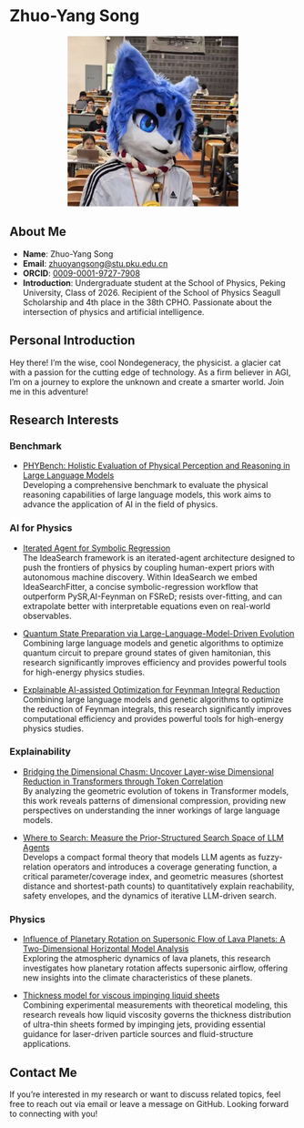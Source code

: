 # Zhuo-Yang Song

<div align="center">
  <img src="https://github.com/SonnyNondegeneracy/SonnyNondegeneracy/blob/main/134E0182B7C3EC12AA59D3390595DE6C.jpg" alt="avatar" width="300"/>
</div>

## About Me

- **Name**: Zhuo-Yang Song
- **Email**: [zhuoyangsong@stu.pku.edu.cn](mailto:zhuoyangsong@stu.pku.edu.cn)
- **ORCID**: [0009-0001-9727-7908](https://orcid.org/0009-0001-9727-7908)
- **Introduction**: Undergraduate student at the School of Physics, Peking University, Class of 2026. Recipient of the School of Physics Seagull Scholarship and 4th place in the 38th CPHO. Passionate about the intersection of physics and artificial intelligence.

## Personal Introduction

Hey there! I’m the wise, cool Nondegeneracy, the physicist. a glacier cat with a passion for the cutting edge of technology. As a firm believer in AGI, I’m on a journey to explore the unknown and create a smarter world. Join me in this adventure!

## Research Interests

### Benchmark

- [PHYBench: Holistic Evaluation of Physical Perception and Reasoning in Large Language Models](https://arxiv.org/abs/2504.16074)  
  Developing a comprehensive benchmark to evaluate the physical reasoning capabilities of large language models, this work aims to advance the application of AI in the field of physics.

### AI for Physics
- [Iterated Agent for Symbolic Regression](https://arxiv.org/abs/2510.08317)  
  The IdeaSearch framework is an iterated-agent architecture designed to push the frontiers of physics by coupling human-expert priors with autonomous machine discovery.
  Within IdeaSearch we embed IdeaSearchFitter, a concise symbolic-regression workflow that outperform PySR,AI-Feynman on FSReD; resists over-fitting, and can extrapolate better with interpretable equations even on real-world observables.
  
- [Quantum State Preparation via Large-Language-Model-Driven Evolution](https://arxiv.org/abs/2505.06347)  
  Combining large language models and genetic algorithms to optimize quantum circuit to prepare ground states of given hamitonian, this research significantly improves efficiency and provides powerful tools for high-energy physics studies.

- [Explainable AI-assisted Optimization for Feynman Integral Reduction](https://arxiv.org/abs/2502.09544)  
  Combining large language models and genetic algorithms to optimize the reduction of Feynman integrals, this research significantly improves computational efficiency and provides powerful tools for high-energy physics studies.

### Explainability

- [Bridging the Dimensional Chasm: Uncover Layer-wise Dimensional Reduction in Transformers through Token Correlation](https://arxiv.org/abs/2503.22547)  
  By analyzing the geometric evolution of tokens in Transformer models, this work reveals patterns of dimensional compression, providing new perspectives on understanding the inner workings of large language models.

- [Where to Search: Measure the Prior-Structured Search Space of LLM Agents](https://arxiv.org/abs/2510.14846)  
  Develops a compact formal theory that models LLM agents as fuzzy-relation operators and introduces a coverage generating function, a critical parameter/coverage index, and geometric measures (shortest distance and shortest-path counts) to quantitatively explain reachability, safety envelopes, and the dynamics of iterative LLM-driven search.

### Physics

- [Influence of Planetary Rotation on Supersonic Flow of Lava Planets: A Two-Dimensional Horizontal Model Analysis](https://doi.org/10.3847/1538-4357/adc80a)  
  Exploring the atmospheric dynamics of lava planets, this research investigates how planetary rotation affects supersonic airflow, offering new insights into the climate characteristics of these planets.

- [Thickness model for viscous impinging liquid sheets](https://doi.org/10.1017/jfm.2025.10219 )  
  Combining experimental measurements with theoretical modeling, this research reveals how liquid viscosity governs the thickness distribution of ultra-thin sheets formed by impinging jets, providing essential guidance for laser-driven particle sources and fluid-structure applications.

## Contact Me

If you’re interested in my research or want to discuss related topics, feel free to reach out via email or leave a message on GitHub. Looking forward to connecting with you!
